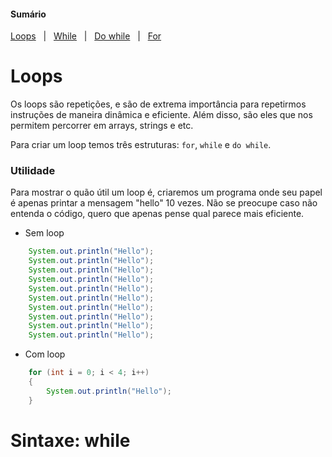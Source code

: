 #### Sumário
[Loops](https://github.com/FireguiQueen/Java/blob/main/!Explica%C3%A7%C3%B5es-java/arrays.md#criando-um-array") &nbsp; | &nbsp;
[While](https://github.com/FireguiQueen/Java/blob/main/!Explica%C3%A7%C3%B5es-java/arrays.md#arrays-multidimensionais) &nbsp; | &nbsp;
[Do while](https://github.com/FireguiQueen/Java/blob/main/!Explica%C3%A7%C3%B5es-java/arrays.md#iterando-um-array) &nbsp; | &nbsp;
[For](https://github.com/FireguiQueen/Java/blob/main/!Explica%C3%A7%C3%B5es-java/arrays.md#iterando-um-array) 

# Loops
Os loops são repetições, e são de extrema importância para repetirmos instruções de maneira dinâmica e eficiente. Além disso, são eles que nos permitem percorrer em arrays, strings e etc. 

Para criar um loop temos três estruturas: `for`, `while` e `do while`.

### Utilidade
Para mostrar o quão útil um loop é, criaremos um programa onde seu papel é apenas printar a mensagem "hello" 10 vezes. Não se preocupe caso não entenda o código, quero que apenas pense qual parece mais eficiente. 

- Sem loop
```java
    System.out.println("Hello");
    System.out.println("Hello");
    System.out.println("Hello");
    System.out.println("Hello");
    System.out.println("Hello");
    System.out.println("Hello");
    System.out.println("Hello");
    System.out.println("Hello");
    System.out.println("Hello");
    System.out.println("Hello");
```

- Com loop
```java
    for (int i = 0; i < 4; i++)
    {
        System.out.println("Hello");
    }
```

# Sintaxe: while
